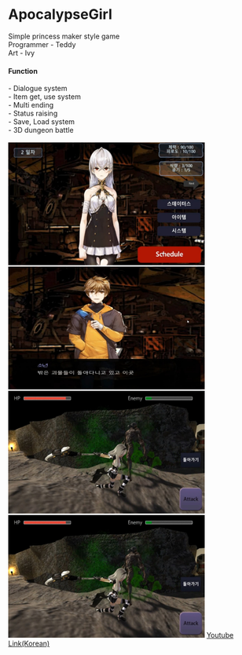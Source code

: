 # ApocalypseGirl
Simple princess maker style game<br>
Programmer - Teddy<br>
Art - Ivy<br>
<H4>Function</H4>
- Dialogue system<br>
- Item get, use system<br>
- Multi ending<br>
- Status raising<br>
- Save, Load system<br>
- 3D dungeon battle<br><br>

<img src="https://github.com/TeddyUm/ApocalypseGirl/blob/main/1676963618533.jpg" width="400" height="250">
<img src="https://github.com/TeddyUm/ApocalypseGirl/blob/main/1676963590172.jpg" width="400" height="250">
<img src="https://github.com/TeddyUm/ApocalypseGirl/blob/main/1676963395254.jpg" width="400" height="250">
<img src="https://github.com/TeddyUm/ApocalypseGirl/blob/main/1676963395254.jpg" width="400" height="250">
<a href="https://youtu.be/1kAjT269UP4">Youtube Link(Korean)</a>
